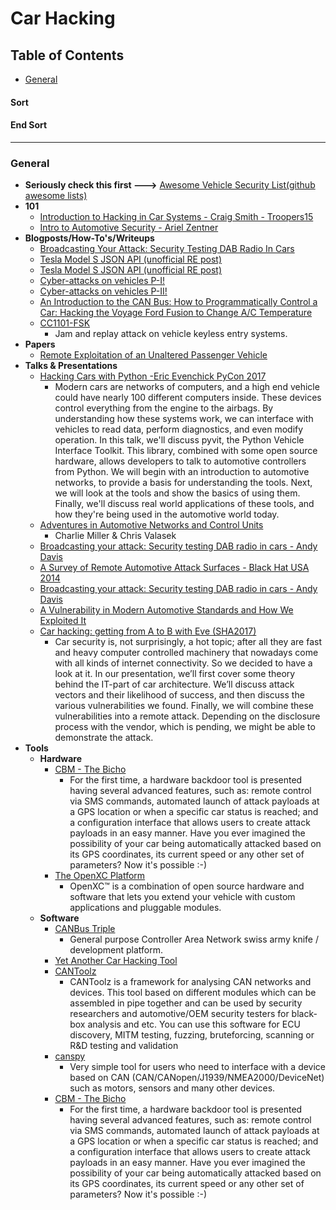 # Car Hacking

## Table of Contents
- [General](#general)




#### Sort

#### End Sort


------------------
### <a name="general"></a> General
* **Seriously check this first --->** [Awesome Vehicle Security List(github awesome lists)](https://github.com/jaredthecoder/awesome-vehicle-security)
* **101**
	* [Introduction to Hacking in Car Systems - Craig Smith - Troopers15](https://www.youtube.com/watch?v=WHDkf6kpE58)
	* [Intro to Automotive Security - Ariel Zentner](https://www.youtube.com/watch?v=yAzqFhq06_E)
* **Blogposts/How-To's/Writeups**
	* [Broadcasting Your Attack: Security Testing DAB Radio In Cars](https://www.youtube.com/watch?v=ryNtz1nxmO4)
	* [Tesla Model S JSON API (unofficial RE post)](http://docs.timdorr.apiary.io/#reference/vehicles)
	* [Tesla Model S JSON API (unofficial RE post)](http://docs.timdorr.apiary.io/#reference/vehicles)
	* [Cyber-attacks on vehicles P-I!](http://dn5.ljuska.org/napadi-na-auto-sistem-1.html)
	* [Cyber-attacks on vehicles P-II!](http://dn5.ljuska.org/cyber-attacks-on-vehicles-2.html)
	* [An Introduction to the CAN Bus: How to Programmatically Control a Car: Hacking the Voyage Ford Fusion to Change A/C Temperature](https://news.voyage.auto/an-introduction-to-the-can-bus-how-to-programmatically-control-a-car-f1b18be4f377)
	* [CC1101-FSK](https://github.com/trishmapow/CC1101-FSK)
		* Jam and replay attack on vehicle keyless entry systems.
* **Papers**
	* [Remote Exploitation of an  Unaltered Passenger Vehicle](http://illmatics.com/Remote%20Car%20Hacking.pdf)
* **Talks & Presentations**
	* [Hacking Cars with Python -Eric Evenchick PyCon 2017](https://www.youtube.com/watch?v=3bZNhMcv4Y8&app=desktop)
		* Modern cars are networks of computers, and a high end vehicle could have nearly 100 different computers inside. These devices control everything from the engine to the airbags. By understanding how these systems work, we can interface with vehicles to read data, perform diagnostics, and even modify operation.  In this talk, we'll discuss pyvit, the Python Vehicle Interface Toolkit. This library, combined with some open source hardware, allows developers to talk to automotive controllers from Python.  We will begin with an introduction to automotive networks, to provide a basis for understanding the tools. Next, we will look at the tools and show the basics of using them. Finally, we'll discuss real world applications of these tools, and how they're being used in the automotive world today.
	* [Adventures in Automotive Networks and Control Units](https://www.youtube.com/watch?v=MEYCU62yeYk&app=desktop)
		* Charlie Miller & Chris Valasek
	* [Broadcasting your attack: Security testing DAB radio in cars - Andy Davis](http://2015.ruxcon.org.au/assets/2015/slides/Broadcasting-your-attack-Security-testing-DAB-radio-in-cars.pdf)
	* [A Survey of Remote Automotive Attack Surfaces  - Black Hat USA 2014](https://www.youtube.com/watch?v=mNhFGJVq2HE)
	* [Broadcasting your attack: Security testing DAB radio in cars - Andy Davis](http://2015.ruxcon.org.au/assets/2015/slides/Broadcasting-your-attack-Security-testing-DAB-radio-in-cars.pdf)
	* [A Vulnerability in Modern Automotive Standards and How We Exploited It](https://documents.trendmicro.com/assets/A-Vulnerability-in-Modern-Automotive-Standards-and-How-We-Exploited-It.pdf)
	* [Car hacking: getting from A to B with Eve (SHA2017)](https://www.youtube.com/watch?v=l9760bzUN3E)
		* Car security is, not surprisingly, a hot topic; after all they are fast and heavy computer controlled machinery that nowadays come with all kinds of internet connectivity. So we decided to have a look at it. In our presentation, we’ll first cover some theory behind the IT-part of car architecture. We’ll discuss attack vectors and their likelihood of success, and then discuss the various vulnerabilities we found. Finally, we will combine these vulnerabilities into a remote attack. Depending on the disclosure process with the vendor, which is pending, we might be able to demonstrate the attack.
* **Tools**
	* **Hardware**
		* [CBM - The Bicho](https://github.com/UnaPibaGeek/CBM)
			* For the first time, a hardware backdoor tool is presented having several advanced features, such as: remote control via SMS commands, automated launch of attack payloads at a GPS location or when a specific car status is reached; and a configuration interface that allows users to create attack payloads in an easy manner. Have you ever imagined the possibility of your car being automatically attacked based on its GPS coordinates, its current speed or any other set of parameters? Now it's possible :-)
		* [The OpenXC Platform](http://openxcplatform.com/)
			* OpenXC™ is a combination of open source hardware and software that lets you extend your vehicle with custom applications and pluggable modules.
	* **Software**
		* [CANBus Triple](https://canb.us/)
			* General purpose Controller Area Network swiss army knife / development platform.
		* [Yet Another Car Hacking Tool](https://asintsov.blogspot.ro/2016/03/yet-another-car-hacking-tool.html?m=1)
		* [CANToolz](https://github.com/eik00d/CANToolz)
			* CANToolz is a framework for analysing CAN networks and devices. This tool based on different modules which can be assembled in pipe together and can be used by security researchers and automotive/OEM security testers for black-box analysis and etc. You can use this software for ECU discovery, MITM testing, fuzzing, bruteforcing, scanning or R&D testing and validation
		* [canspy](https://github.com/manux81/canspy)
			* Very simple tool for users who need to interface with a device based on CAN (CAN/CANopen/J1939/NMEA2000/DeviceNet) such as motors, sensors and many other devices.
		* [CBM - The Bicho](https://github.com/UnaPibaGeek/CBM)
			* For the first time, a hardware backdoor tool is presented having several advanced features, such as: remote control via SMS commands, automated launch of attack payloads at a GPS location or when a specific car status is reached; and a configuration interface that allows users to create attack payloads in an easy manner. Have you ever imagined the possibility of your car being automatically attacked based on its GPS coordinates, its current speed or any other set of parameters? Now it's possible :-)



